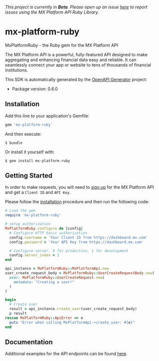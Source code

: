 *This project is currently in **Beta**. Please open up an issue [here](https://github.com/mxenabled/mx-platform-ruby/issues) to report issues using the MX Platform API Ruby Library.*

# mx-platform-ruby

MxPlatformRuby - the Ruby gem for the MX Platform API

The MX Platform API is a powerful, fully-featured API designed to make aggregating and enhancing financial data easy and reliable. It can seamlessly connect your app or website to tens of thousands of financial institutions.

This SDK is automatically generated by the [OpenAPI Generator](https://openapi-generator.tech) project:

- Package version: 0.6.0

## Installation

Add this line to your application's Gemfile:

```ruby
gem 'mx-platform-ruby'
```

And then execute:
```shell
$ bundle
```

Or install it yourself with:
```shell
$ gem install mx-platform-ruby
```

## Getting Started

In order to make requests, you will need to [sign up](https://dashboard.mx.com/sign_up) for the MX Platform API and get a `Client ID` and `API Key`.

Please follow the [installation](#installation) procedure and then run the following code:

```ruby
# Load the gem
require 'mx-platform-ruby'

# setup authorization
MxPlatformRuby.configure do |config|
  # Configure HTTP basic authorization
  config.username = 'Your Client ID from https://dashboard.mx.com'
  config.password = 'Your API Key from https://dashboard.mx.com'

  # Configure server. 0 for production, 1 for development
  config.server_index = 1
end

api_instance = MxPlatformRuby::MxPlatformApi.new
user_create_request_body = MxPlatformRuby::UserCreateRequestBody.new(
  user: MxPlatformRuby::UserCreateRequest.new(
    metadata: "Creating a user!"
  )
)

begin
  # Create user
  result = api_instance.create_user(user_create_request_body)
  p result
rescue MxPlatformRuby::ApiError => e
  puts "Error when calling MxPlatformApi->create_user: #{e}"
end
```

## Documentation

Additional examples for the API endpoints can be found [here](docs/MxPlatformApi.md).
